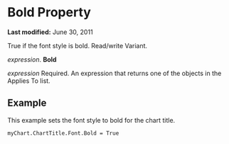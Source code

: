 
# Bold Property

 **Last modified:** June 30, 2011

True if the font style is bold. Read/write Variant.

 _expression_. **Bold**

 _expression_ Required. An expression that returns one of the objects in the Applies To list.

## Example

This example sets the font style to bold for the chart title.


```
myChart.ChartTitle.Font.Bold = True
```

